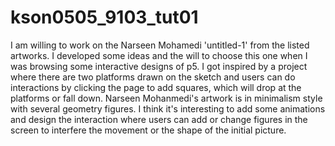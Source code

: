 # kson0505_9103_tut01

I am willing to work on the Narseen Mohamedi 'untitled-1' from the listed artworks.
I developed some ideas and the will to choose this one when I was browsing some interactive designs of p5. I got inspired by a project where there are two platforms drawn on the sketch and users can do interactions by clicking the page to add squares, which will drop at the platforms or fall down.
Narseen Mohanmedi's artwork is in minimalism style with several geometry figures. I think it's interesting to add some animations and design the interaction where users can add or change figures in the screen to interfere the movement or the shape of the initial picture. 
